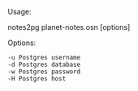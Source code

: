 Usage:

  notes2pg planet-notes.osn [options]
  
  Options:
  
    -u Postgres username
    -d Postgres database
    -w Postgres password
    -H Postgres host
